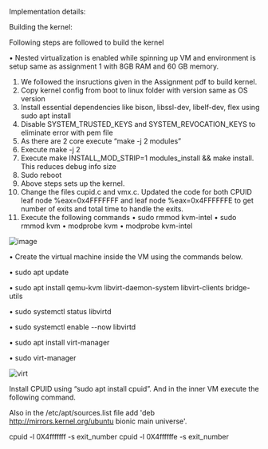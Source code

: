 Implementation details:

Building the kernel:

Following steps are followed to build the kernel

•	Nested virtualization is enabled while spinning up VM and environment is setup same as assignment 1 with 8GB RAM and 60 GB memory.
1.	We followed the insructions given in the Assignment pdf to build kernel.
2.	Copy kernel config from boot to linux folder with version same as OS version
3.	Install essential dependencies like bison, libssl-dev, libelf-dev, flex using sudo apt install
4.	Disable SYSTEM_TRUSTED_KEYS and SYSTEM_REVOCATION_KEYS to eliminate error with pem file
5.	As there are 2 core execute “make -j 2 modules”
6.	Execute make -j 2
7.	Execute make INSTALL_MOD_STRIP=1 modules_install && make install. This reduces debug info size
8.	Sudo reboot
9.	Above steps sets up the kernel.
10.	Change the files cupid.c and vmx.c. Updated the code for both CPUID leaf node %eax=0x4FFFFFFF and leaf node %eax=0x4FFFFFFE to get number of exits and total time to handle the exits.
11.	Execute the following commands 
•	sudo rmmod kvm-intel
•	sudo rmmod kvm
•	modprobe kvm
•	modprobe kvm-intel

![image](https://user-images.githubusercontent.com/78889688/164883343-53ac6de6-3f50-4397-95be-320aaf50dd33.png)


 

•	 Create the virtual machine inside the VM using the commands below.

•	sudo apt update

•	sudo apt install qemu-kvm libvirt-daemon-system libvirt-clients bridge-utils

•	sudo systemctl status libvirtd

•	sudo systemctl enable --now libvirtd

•	sudo apt install virt-manager

•	sudo virt-manager


![virt](https://user-images.githubusercontent.com/78889688/164883673-1b14fedc-72ca-4ad0-8365-7b9b56b01a00.png)
 

Install CPUID using “sudo apt install cpuid”. And in the inner VM execute the following command. 

Also in the /etc/apt/sources.list file add 'deb http://mirrors.kernel.org/ubuntu bionic main universe'.

cpuid -l 0X4fffffff -s exit_number cpuid -l 0X4ffffffe -s exit_number







